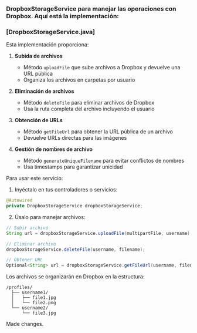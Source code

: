 ### DropboxStorageService para manejar las operaciones con Dropbox. Aquí está la implementación:

### [DropboxStorageService.java]
Esta implementación proporciona:

1. **Subida de archivos**
   - Método `uploadFile` que sube archivos a Dropbox y devuelve una URL pública
   - Organiza los archivos en carpetas por usuario

2. **Eliminación de archivos**
   - Método `deleteFile` para eliminar archivos de Dropbox
   - Usa la ruta completa del archivo incluyendo el usuario

3. **Obtención de URLs**
   - Método `getFileUrl` para obtener la URL pública de un archivo
   - Devuelve URLs directas para las imágenes

4. **Gestión de nombres de archivo**
   - Método `generateUniqueFilename` para evitar conflictos de nombres
   - Usa timestamps para garantizar unicidad

Para usar este servicio:

1. Inyéctalo en tus controladores o servicios:
```java
@Autowired
private DropboxStorageService dropboxStorageService;
```

2. Úsalo para manejar archivos:
```java
// Subir archivo
String url = dropboxStorageService.uploadFile(multipartFile, username);

// Eliminar archivo
dropboxStorageService.deleteFile(username, filename);

// Obtener URL
Optional<String> url = dropboxStorageService.getFileUrl(username, filename);
```

Los archivos se organizarán en Dropbox en la estructura:
```
/profiles/
  ├── username1/
  │   ├── file1.jpg
  │   └── file2.png
  └── username2/
      └── file3.jpg
```

Made changes.